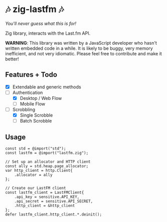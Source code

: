 # 🎶 zig-lastfm 🎶

*You'll never guess what this is for!*

Zig library, interacts with the Last.fm API.

**WARNING**: This library was written by a JavaScript developer who hasn't written embedded code in a while. It is likely to be buggy, very memory inefficient, and not very idiomatic. Please feel free to contribute and make it better!

## Features + Todo
- [x] Extendable and generic methods
- [ ] Authentication
  - [x] Desktop / Web Flow
  - [ ] Mobile Flow
- [ ] Scrobbling
  - [x] Single Scrobble
  - [ ] Batch Scrobble

## Usage
```zig
const std = @import("std");
const lastfm = @import("lastfm.zig");

// Set up an allocator and HTTP client
const ally = std.heap.page_allocator;
var http_client = http.Client{
	.allocator = ally
};

// Create our LastFM client
const lastfm_client = LastFMClient{
	.api_key = sensitive.API_KEY,
	.api_secret = sensitive.API_SECRET,
	.http_client = &http_client
};
defer lastfm_client.http_client.*.deinit();
```